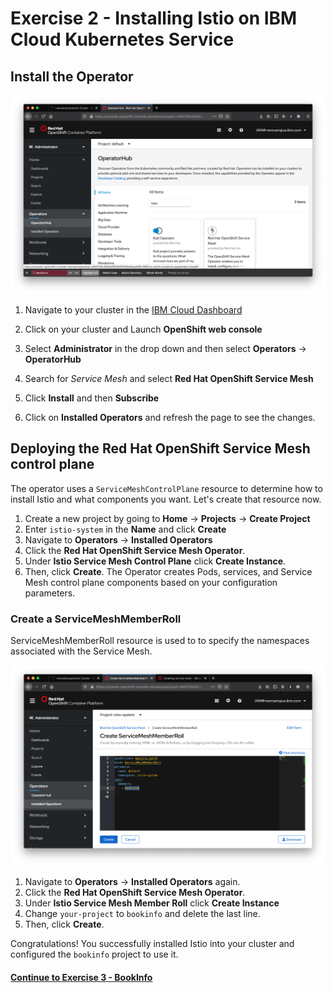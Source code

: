 # Exercise 2 - Installing Istio on IBM Cloud Kubernetes Service


## Install the Operator

![](assets/../../assets/operatorhub-istio.png)
  
1. Navigate to your cluster in the [IBM Cloud Dashboard](https://cloud.ibm.com/kubernetes/clusters)

2. Click on your cluster and Launch **OpenShift web console**

3. Select **Administrator** in the drop down and then select **Operators** -> **OperatorHub**

4. Search for *Service Mesh* and select **Red Hat OpenShift Service Mesh**

5. Click **Install** and then **Subscribe**

6. Click on **Installed Operators** and refresh the page to see the changes.


## Deploying the Red Hat OpenShift Service Mesh control plane

The operator uses a `ServiceMeshControlPlane` resource to determine how to install Istio and what components you want. Let's create that resource now.

1.  Create a new project by going to **Home** -> **Projects** -> **Create Project**
2.  Enter `istio-system` in the **Name** and click **Create**
3.  Navigate to **Operators** -> **Installed Operators**
4.  Click the **Red Hat OpenShift Service Mesh Operator**. 
5.  Under **Istio Service Mesh Control Plane** click **Create Instance**.
6.  Then, click **Create**. The Operator creates Pods, services, and Service Mesh control plane components based on your configuration parameters.

### Create a ServiceMeshMemberRoll
ServiceMeshMemberRoll resource is used to to specify the namespaces associated with the Service Mesh.

![](assets/../../assets/servicemeshmemberroll.png)

1. Navigate to **Operators** → **Installed Operators** again.
2. Click the **Red Hat OpenShift Service Mesh Operator**.
3. Under **Istio Service Mesh Member Roll** click **Create Instance**
4. Change `your-project` to `bookinfo` and delete the last line.
5. Then, click **Create**. 
    
Congratulations! You successfully installed Istio into your cluster and configured the `bookinfo` project to use it.


#### [Continue to Exercise 3 - BookInfo](../exercise-3/README.md)
